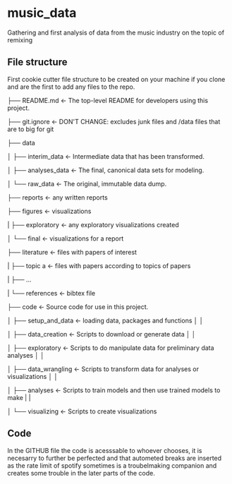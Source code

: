 # music_data
Gathering and first analysis of data from the music industry on the topic of remixing 

## File structure

First cookie cutter file structure to be created on your machine if you clone and are the first to add any files to the repo. 


├── README.md          <- The top-level README for developers using this project.

├── git.ignore         <- DON'T CHANGE: excludes junk files and /data files that are to big for git

├── data

│   ├── interim_data   <- Intermediate data that has been transformed.

│   ├── analyses_data  <- The final, canonical data sets for modeling.

│   └── raw_data       <- The original, immutable data dump.

├── reports            <- any written reports

├── figures            <- visualizations

|   ├── exploratory    <- any exploratory visualizations created 

│   └── final          <- visualizations for a report

├── literature         <- files with papers of interest

|   ├── topic a        <- files with papers according to topics of papers

|   ├── ...  

|   └── references     <- bibtex file  

├── code               <- Source code for use in this project.

│   ├── setup_and_data <- loading data, packages and functions
│   │

│   ├── data_creation  <- Scripts to download or generate data
│   │

│   ├── exploratory    <- Scripts to do manipulate data for preliminary data analyses
│   │

│   ├── data_wrangling <- Scripts to transform data for analyses or visualizations
│   │

│   ├── analyses       <- Scripts to train models and then use trained models to make
|   |

│   └── visualizing  <- Scripts to create  visualizations

## Code

In the GITHUB file the code is acesssable to whoever chooses, it is necesarry to further be perfected and that autometed breaks are inserted as the rate limit of spotify sometimes is a troubelmaking companion and creates some trouble in the later parts of the code.

